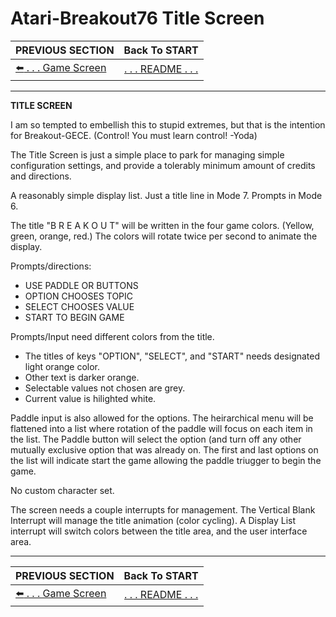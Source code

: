 # Atari-Breakout76 Title Screen

**PREVIOUS SECTION** | **Back To START** 
:--- | :---: 
[:arrow_left: . . . Game Screen](https://github.com/kenjennings/Atari-Breakout76/blob/master/README06GameScreen.md "Game Screen") | [. . . README . . .](https://github.com/kenjennings/Atari-Breakout76/blob/master/README.md "README") 
 
---

**TITLE SCREEN**

I am so tempted to embellish this to stupid extremes, but that is the intention for Breakout-GECE.  (Control!  You must learn control!  -Yoda)

The Title Screen is just a simple place to park for managing simple configuration settings, and provide a tolerably minimum amount of credits and directions.

A reasonably simple display list.  Just a title line in Mode 7.  Prompts in Mode 6.

The title "B R E A K O U T" will be written in the four game colors.  (Yellow, green, orange, red.)   The colors will rotate twice per second to animate the display.

Prompts/directions:

- USE PADDLE OR BUTTONS
- OPTION CHOOSES TOPIC
- SELECT CHOOSES VALUE
- START TO BEGIN GAME

Prompts/Input need different colors from the title.

- The titles of keys "OPTION", "SELECT", and "START" needs designated light orange color.
- Other text is darker orange.
- Selectable values not chosen are grey.
- Current value is hilighted white.

Paddle input is also allowed for the options.  The heirarchical menu will be flattened into a list where rotation of the paddle will focus on each item in the list.   The Paddle button will select the option (and turn off any other mutually exclusive option that was already on.  The first and last options on the list will indicate start the game allowing the paddle triugger to begin the game.

No custom character set.

The screen needs a couple interrupts for management.  The Vertical Blank Interrupt will manage the title animation (color cycling).  A Display List interrupt will switch colors between the title area, and the user interface area.

---

**PREVIOUS SECTION** | **Back To START** 
:--- | :---: 
[:arrow_left: . . . Game Screen](https://github.com/kenjennings/Atari-Breakout76/blob/master/README06GameScreen.md "Game Screen") | [. . . README . . .](https://github.com/kenjennings/Atari-Breakout76/blob/master/README.md "README") 
 
